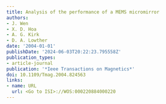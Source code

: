 ```yaml
---
title: Analysis of the performance of a MEMS micromirror
authors:
- J. Wen
- X. D. Hoa
- A. G. Kirk
- D. A. Lowther
date: '2004-01-01'
publishDate: '2024-06-03T20:22:23.795558Z'
publication_types:
- article-journal
publication: '*Ieee Transactions on Magnetics*'
doi: 10.1109/Tmag.2004.824563
links:
- name: URL
  url: <Go to ISI>://WOS:000220884000220
---
```

